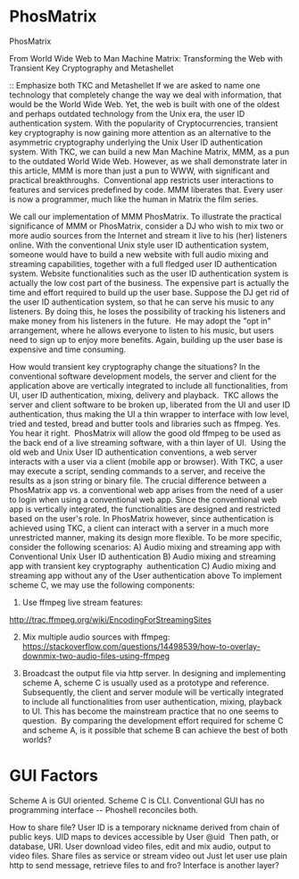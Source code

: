 # PhosMatrix
PhosMatrix

From World Wide Web to Man Machine Matrix: Transforming the Web with Transient Key Cryptography and Metashellet

:: Emphasize both TKC and Metashellet
If we are asked to name one technology that completely change the way we deal with information, that would be the World Wide Web.
Yet, the web is built with one of the oldest and perhaps outdated technology from the Unix era, the user ID authentication system.
With the popularity of Cryptocurrencies, transient key cryptography is now gaining more attention as an alternative to the asymmetric cryptography underlying the Unix User ID authentication system.
With TKC, we can build a new Man Machine Matrix, MMM, as a pun to the outdated World Wide Web.
However, as we shall demonstrate later in this article, MMM is more than just a pun to WWW, with significant and practical breakthroughs. 
Conventional app restricts user interactions to features and services predefined by code. MMM liberates that. Every user is now a programmer, much like the human in Matrix the film series. 

We call our implementation of MMM PhosMatrix.
To illustrate the practical significance of MMM or PhosMatrix, consider a DJ who wish to mix two or more audio sources from the Internet and stream it live to his (her) listeners online.
With the conventional Unix style user ID authentication system, someone would have to build a new website with full audio mixing and streaming capabilities, together with a full fledged user ID authentication system. Website functionalities such as the user ID authentication system is actually the low cost part of the business. The expensive part is actually the time and effort required to build up the user base.
Suppose the DJ get rid of the user ID authentication system, so that he can serve his music to any listeners. By doing this, he loses the possibility of tracking his listeners and make money from his listeners in the future. 
He may adopt the "opt in" arrangement, where he allows everyone to listen to his music, but users need to sign up to enjoy more benefits. Again, building up the user base is expensive and time consuming. 

How would transient key cryptography change the situations?
In the conventional software development models, the server and client for the application above are vertically integrated to include all functionalities, from UI, user ID authentication, mixing, delivery and playback. 
TKC allows the server and client software to be broken up, liberated from the UI and user ID authentication, thus making the UI a thin wrapper to interface with low level, tried and tested, bread and butter tools and libraries such as ffmpeg.
Yes. You hear it right. 
PhosMatrix will allow the good old ffmpeg to be used as the back end of a live streaming software, with a thin layer of UI. 
Using the old web and Unix User ID authentication conventions, a web server interacts with a user via a client (mobile app or browser).
With TKC, a user may execute a script, sending commands to a server, and receive the results as a json string or binary file.
The crucial difference between a PhosMatrix app vs. a conventional web app arises from the need of a user to login when using a conventional web app. Since the conventional web app is vertically integrated, the functionalities are designed and restricted based on the user's role.
In PhosMatrix however, since authentication is achieved using TKC, a client can interact with a server in a much more unrestricted manner, making its design more flexible.
To be more specific, consider the following scenarios:
A) Audio mixing and streaming app with Conventional Unix User ID authentication
B) Audio mixing and streaming app with transient key cryptography  authentication
C) Audio mixing and streaming app without any of the User authentication above
To implement scheme C, we may use the following components:
1. Use ffmpeg live stream features:

http://trac.ffmpeg.org/wiki/EncodingForStreamingSites

2. Mix multiple audio sources with ffmpeg:
https://stackoverflow.com/questions/14498539/how-to-overlay-downmix-two-audio-files-using-ffmpeg

3. Broadcast the output file via http server.
In designing and implementing scheme A, scheme C is usually used as a prototype and reference. Subsequently, the client and server module will be vertically integrated to include all functionalities from user authentication, mixing, playback to UI.
This has become the mainstream practice that no one seems to question. 
By comparing the development effort required for scheme C and scheme A, is it possible that scheme B can achieve the best of both worlds?

# GUI Factors
Scheme A is GUI oriented.
Scheme C is CLI.
Conventional GUI has no programming interface -- Phoshell reconciles both.






How to share file?
User ID is a temporary nickname derived from chain of public keys.
UID maps to devices accessible by User @uid 
Then path, or database, URI.
User download video files, edit and mix audio, output to video files. Share files as service or stream video out
Just let user use plain http to send message, retrieve files to and fro?
Interface is another layer?

